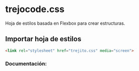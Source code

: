 # trejocode.css
Hoja de estilos basada en Flexbox para crear estructuras.

## Importar hoja de estilos

```HTML
<link rel="stylesheet" href="trejito.css" media="screen">
```

### Documentación:
